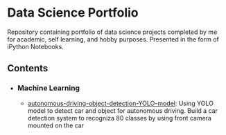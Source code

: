 # Data Science Portfolio
Repository containing portfolio of data science projects completed by me for academic, self learning, and hobby purposes. Presented in the form of iPython Notebooks.

## Contents

- ### Machine Learning

	- [autonomous-driving-object-detection-YOLO-model](https://github.com/gary-kaitung/data-science-portfolio/blob/master/autonomous-driving-object-detection-YOLO-model/Autonomous%20driving%20application-Car%20detection.ipynb): Using YOLO model to detect car and object for autonomous driving. Build a car detection system to recogniza 80 classes by using front camera mounted on the car
